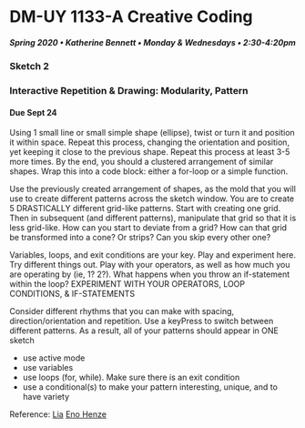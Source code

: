 # DM-UY 1133-A Creative Coding
##### Spring 2020 • Katherine Bennett • Monday & Wednesdays • 2:30-4:20pm 

### Sketch 2

### Interactive Repetition & Drawing: Modularity, Pattern

#### Due Sept 24
        

 Using 1 small line or small simple shape (ellipse), twist or turn it and position it within space. Repeat this process, changing the orientation and position, yet keeping it close to the previous shape. Repeat this process at least 3-5 more times. By the end, you should a clustered arrangement of similar shapes. Wrap this into a code block: either a for-loop or a simple function.

 Use the previously created arrangement of shapes, as the mold that you will use to create different patterns across the sketch window. You are to create 5 DRASTICALLY different grid-like patterns. Start with creating one grid. Then in subsequent (and different patterns), manipulate that grid so that it is less grid-like. How can you start to deviate from a grid? How can that grid be transformed into a cone? Or strips? Can you skip every other one? 

 Variables, loops, and exit conditions are your key. Play and experiment here. Try different things out. Play with your operators, as well as how much you are operating by (ie, 1? 2?). What happens when you throw an if-statement within the loop? EXPERIMENT WITH YOUR OPERATORS, LOOP CONDITIONS, & IF-STATEMENTS

 Consider different rhythms that you can make with spacing, direction/orientation and repetition. Use a keyPress to switch between different patterns. As a result, all of your patterns should appear in ONE sketch

 - use active mode
 - use variables
 - use loops (for, while). Make sure there is an exit condition
 - use a conditional(s) to make your pattern interesting, unique, and to have variety


 Reference: [Lia](http://www.liaworks.com/category/theprojects/)
 [Eno Henze](http://enohenze.de/)